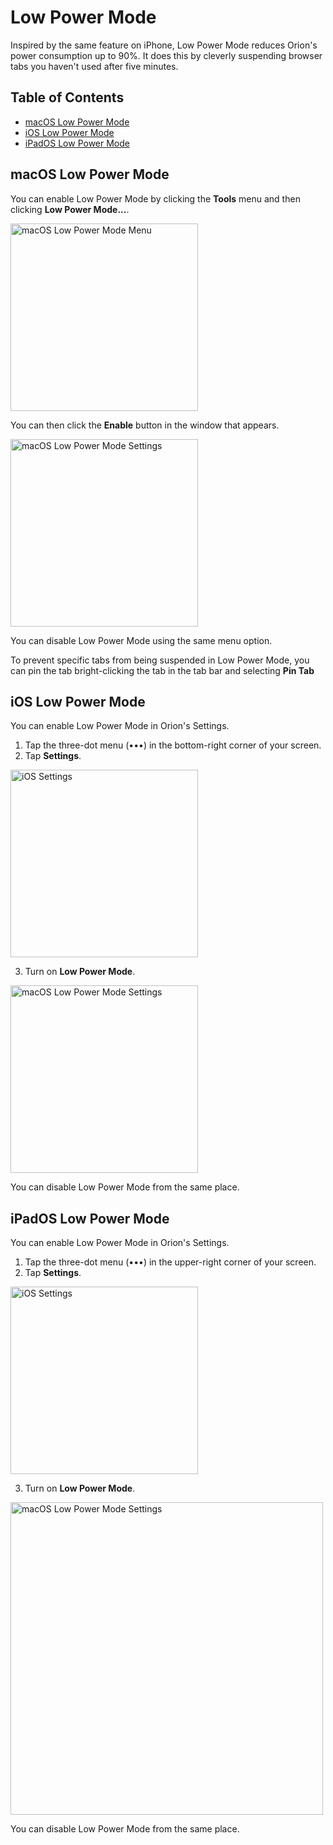 # Low Power Mode

Inspired by the same feature on iPhone, Low Power Mode reduces Orion's power consumption up to 90%. It does this by cleverly suspending browser tabs you haven't used after five minutes.

## Table of Contents

- [macOS Low Power Mode](#macos)
- [iOS Low Power Mode](#ios)
- [iPadOS Low Power Mode](#ipados)

<a name="macos"></a>
## macOS Low Power Mode

You can enable Low Power Mode by clicking the **Tools** menu and then clicking **Low Power Mode...**.

<img src="media/macos_low_power_menu.png" width="300" alt="macOS Low Power Mode Menu"><br />

You can then click the **Enable** button in the window that appears.

<img src="media/macos_low_power_setting.png" width="300" alt="macOS Low Power Mode Settings"><br />

You can disable Low Power Mode using the same menu option.

To prevent specific tabs from being suspended in Low Power Mode, you can pin the tab bright-clicking the tab in the tab bar and selecting **Pin Tab**

<a name="ios"></a>
## iOS Low Power Mode

You can enable Low Power Mode in Orion's Settings.

1. Tap the three-dot menu (•••) in the bottom-right corner of your screen.
2. Tap **Settings**.

<img src="media/ios_settings.png" width="300" alt="iOS Settings"><br />

3. Turn on **Low Power Mode**.

<img src="media/ios_low_power_setting.png" width="300" alt="macOS Low Power Mode Settings"><br />

You can disable Low Power Mode from the same place.

<a name="ipados"></a>
## iPadOS Low Power Mode

You can enable Low Power Mode in Orion's Settings.

1. Tap the three-dot menu (•••) in the upper-right corner of your screen.
2. Tap **Settings**.

<img src="media/ipados_settings.png" width="300" alt="iOS Settings"><br />

3. Turn on **Low Power Mode**.

<img src="media/ipados_low_power_setting.png" width="500" alt="macOS Low Power Mode Settings"><br />

You can disable Low Power Mode from the same place.
